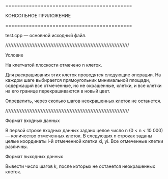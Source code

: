 ===========================================

КОНСОЛЬНОЕ ПРИЛОЖЕНИЕ

===========================================

test.cpp — основной исходный файл.

/////////////////////////////////////////////////////////////////////////////

Условие

На клетчатой плоскости отмечено n клеток.

Для раскрашивания этих клеток проводятся следующие операции. На каждом шаге выбирается прямоугольник минимальной площади, содержащий все отмеченные, но не окрашенные, клетки, и все клетки на его границе перекрашиваются в новый цвет.

Определить, через сколько шагов неокрашенных клеток не останется.

/////////////////////////////////////////////////////////////////////////////

Формат входных данных

В первой строке входных данных задано целое число n (0 < n < 10 000) — количество отмеченных клеток. В следующих n строках заданы целые координаты i-й отмеченной клетки xi, yi. Все отмеченные клетки различны.

Формат выходных данных

Вывести число шагов k, после которых не останется неокрашенных клеток.
